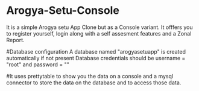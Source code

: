 # Arogya-Setu-Console

It is a simple Arogya setu App Clone but as a Console variant.
It offfers you to register yourself, login along with a self assesment features and a Zonal Report.


#Database configuration
A database named "arogyasetuapp" is created automatically if not present
Database credentials should be username = "root" and password = ""

#It uses prettytable to show you the data on a console and a mysql connector to store the data on the database and to access those data.